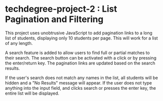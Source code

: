# techdegree-project-2 : List Pagination and Filtering

This project uses unobtrusive JavaScript to add pagination links to a 
long list of students, displaying only 10 students per page. This
will work for a list of any length.  

A search feature is added to allow users to find full or partial
matches to their search. The search button can be activated with a click
or by pressing the enter/return key. The pagination links are updated 
based on the search results. 

If the user's search does not match any names in the list, all students
will be hidden and a "No Results" message will appear. If the user does 
not type anything into the input field, and clicks search or presses the 
enter key, the entire list will be displayed. 